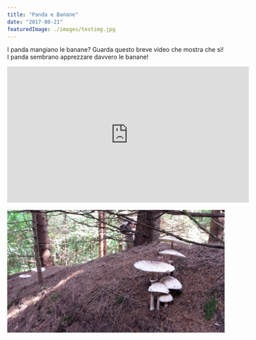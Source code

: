 ```yaml
---
title: "Panda e Banane"
date: "2017-08-21"
featuredImage: ./images/testimg.jpg
---
```


I panda mangiano le banane? Guarda questo breve video che mostra che sì! I panda sembrano apprezzare davvero le banane!

<iframe width="560" height="315" src="https://www.youtube.com/embed/4SZl1r2O_bY" frameborder="0" allowfullscreen></iframe>

![Hopper The Rabbit](./images/bodyimg.jpg)
